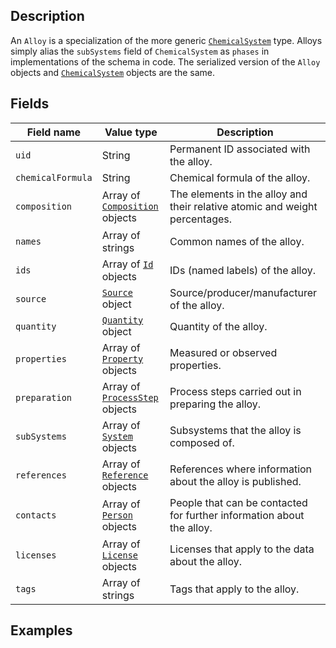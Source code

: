 ## Description

An `Alloy` is a specialization of the more generic [`ChemicalSystem`](!schema_definition/system/chemical/ChemicalSystem) type. Alloys simply alias the `subSystems` field of `ChemicalSystem` as `phases` in implementations of the schema in code. The serialized version of the `Alloy` objects and [`ChemicalSystem`](!schema_definition/system/chemical/ChemicalSystem) objects are the same.

## Fields

Field name | Value type | Description
-----------|------------|------------
`uid` | String | Permanent ID associated with the alloy.
`chemicalFormula` | String | Chemical formula of the alloy.
`composition` | Array of [`Composition`](!schema_definition/system/chemical/common/Composition) objects | The elements in the alloy and their relative atomic and weight percentages.
`names` | Array of strings | Common names of the alloy.
`ids` | Array of [`Id`](!schema_definition/common/Id) objects | IDs (named labels) of the alloy.
`source` | [`Source`](!schema_definition/common/Source) object | Source/producer/manufacturer of the alloy.
`quantity` | [`Quantity`](!schema_definition/common/Quantity) object | Quantity of the alloy.
`properties` | Array of [`Property`](!schema_definition/common/Property) objects | Measured or observed properties.
`preparation` | Array of [`ProcessStep`](!schema_definition/common/ProcessStep) objects | Process steps carried out in preparing the alloy.
`subSystems` | Array of [`System`](!schema_definition/system/System) objects | Subsystems that the alloy is composed of.
`references` | Array of [`Reference`](!schema_definition/common/Reference) objects | References where information about the alloy is published.
`contacts` | Array of [`Person`](!schema_definition/common/Person) objects | People that can be contacted for further information about the alloy.
`licenses` | Array of [`License`](!schema_definition/common/License) objects | Licenses that apply to the data about the alloy.
`tags` | Array of strings | Tags that apply to the alloy.

## Examples
